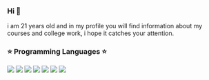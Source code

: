 ### Hi  👋   

i am 21 years old and in my profile you will find information about my courses and college work, i hope it catches your attention.

### :star: Programming Languages :star:

<img src="https://img.shields.io/badge/Python-000000?style=for-the-badge&logo=python&logoColor=white" />  <img src="https://img.shields.io/badge/JavaScript-000000?style=for-the-badge&logo=javascript&logoColor=F7DF1E" />  <img src="https://img.shields.io/badge/TypeScript-000000?style=for-the-badge&logo=typescript&logoColor=white" />  <img src="https://img.shields.io/badge/C-000000?style=for-the-badge&logo=c&logoColor=white" />  <img src="https://img.shields.io/badge/C%2B%2B-000000?style=for-the-badge&logo=c%2B%2B&logoColor=white" />  <img src="https://img.shields.io/badge/Java-000000?style=for-the-badge&logo=java&logoColor=white" />  <img src="https://img.shields.io/badge/Kotlin-000000?&style=for-the-badge&logo=kotlin&logoColor=white" />


<!--
**Damazordon/Damazordon** is a ✨ _special_ ✨ repository because its `README.md` (this file) appears on your GitHub profile.

Here are some ideas to get you started:

- 🔭 I’m currently working on ...
- 🌱 I’m currently learning ...
- 👯 I’m looking to collaborate on ...
- 🤔 I’m looking for help with ...
- 💬 Ask me about ...
- 📫 How to reach me: ...
- 😄 Pronouns: ...
- ⚡ Fun fact: ...
-->
